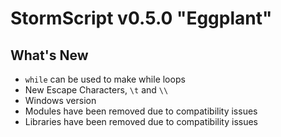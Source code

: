 # StormScript v0.5.0 "Eggplant"

## What's New
* `while` can be used to make while loops
* New Escape Characters, `\t` and `\\`
* Windows version
* Modules have been removed due to compatibility issues
* Libraries have been removed due to compatibility issues